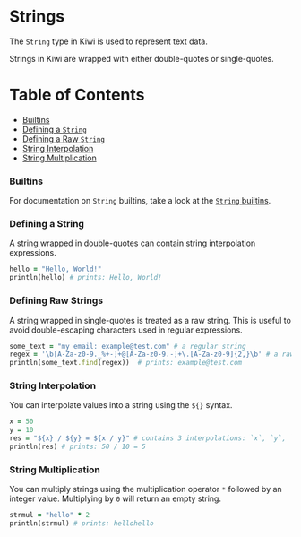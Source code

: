 # Strings

The `String` type in Kiwi is used to represent text data.

Strings in Kiwi are wrapped with either double-quotes or single-quotes.

# Table of Contents
- [Builtins](#builtins)
- [Defining a `String`](#defining-a-string)
- [Defining a Raw `String`](#defining-raw-strings)
- [String Interpolation](#string-interpolation)
- [String Multiplication](#string-multiplication)

### Builtins

For documentation on `String` builtins, take a look at the [`String` builtins](builtins.md#string-builtins).

### Defining a String

A string wrapped in double-quotes can contain string interpolation expressions.

```ruby
hello = "Hello, World!"
println(hello) # prints: Hello, World!
```

### Defining Raw Strings

A string wrapped in single-quotes is treated as a raw string. This is useful to avoid double-escaping characters used in regular expressions.

```ruby
some_text = "my email: example@test.com" # a regular string
regex = '\b[A-Za-z0-9._%+-]+@[A-Za-z0-9.-]+\.[A-Za-z0-9]{2,}\b' # a raw string
println(some_text.find(regex))  # prints: example@test.com
```

### String Interpolation

You can interpolate values into a string using the `${}` syntax.

```ruby
x = 50
y = 10
res = "${x} / ${y} = ${x / y}" # contains 3 interpolations: `x`, `y`, `x / y`
println(res) # prints: 50 / 10 = 5
```

### String Multiplication

You can multiply strings using the multiplication operator `*` followed by an integer value. Multiplying by `0` will return an empty string.

```ruby
strmul = "hello" * 2 
println(strmul) # prints: hellohello
```